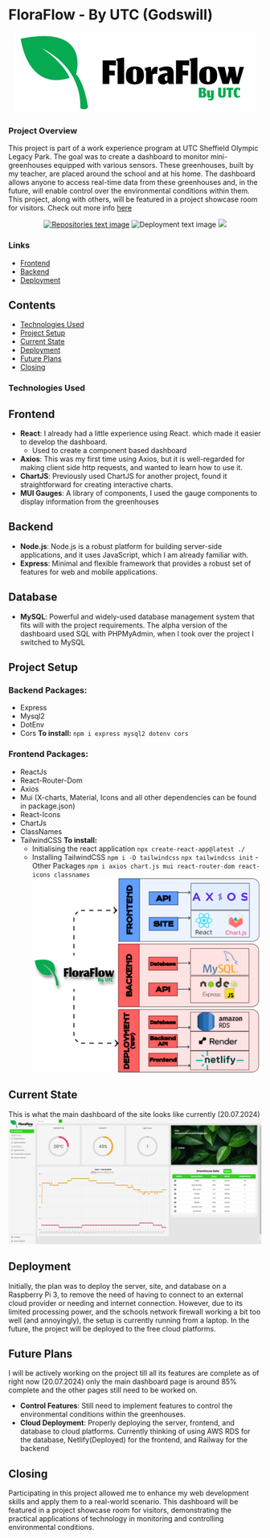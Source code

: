 # FloraFlow - By UTC (Godswill)
<p align="center">
	<img src="https://github.com/sae1um/floraflow-dashboard-main/blob/test-branch/Group%201.png" alt="FloraFlow Logo">
</p>

### Project Overview
This project is part of a work experience program at UTC Sheffield Olympic Legacy Park. The goal was to create a dashboard to monitor mini-greenhouses equipped with various sensors. These greenhouses, built by my teacher, are placed around the school and at his home. The dashboard allows anyone to access real-time data from these greenhouses and, in the future, will enable control over the environmental conditions within them. This project, along with others, will be featured in a project showcase room for visitors. Check out more info [here](http://bit.ly/UTCOLPCompShowcase)
<p align="center">
	<a href="https://github.com/sae1um/floraflow-dashboard-main" target="_blank"><img src="https://see.fontimg.com/api/renderfont4/m2PBm/eyJyIjoiZnMiLCJoIjozNiwidyI6MTAwMCwiZnMiOjM2LCJmZ2MiOiIjMDAwMDAwIiwiYmdjIjoiI0ZGRkZGRiIsInQiOjF9/UmVwb3NpdG9yeQ/cf-gerrion-bold.png" alt="Repositories text image"></a>
	<a><img src="https://see.fontimg.com/api/renderfont4/woBmx/eyJyIjoiZnMiLCJoIjo2LCJ3IjoxMDAwLCJmcyI6NiwiZmdjIjoiI0ZGRkZGRiIsImJnYyI6IiNGRkZGRkYiLCJ0IjoxfQ/c3BhY2U/cf-gerrion-semibold.png" alt="Deployment text image"></a>
	<a href="https://floraflow.netlify.app/" target="_blank"><img src="https://see.fontimg.com/api/renderfont4/m2PBm/eyJyIjoiZnMiLCJoIjozNiwidyI6MTAwMCwiZnMiOjM2LCJmZ2MiOiIjMDAwMDAwIiwiYmdjIjoiI0ZGRkZGRiIsInQiOjF9/RGVwbG95bWVudA/cf-gerrion-bold.png"></a>
</p>

### Links
- [Frontend](https://github.com/sae1um/floraflow-dashboard-main/tree/deployment-frontend)
- [Backend](https://github.com/sae1um/floraflow-dashboard-main/tree/deployment-backend)
- [Deployment](https://floraflow.netlify.app/)
## Contents
-   [Technologies Used](#technologies-used)
-   [Project Setup](#project-setup)
- [Current State](#current-state)
-   [Deployment](#deployment)
-   [Future Plans](#future-plans)
-   [Closing](#closing)
### Technologies Used
## Frontend
- **React**: I already had a little experience using React. which made it easier to develop the dashboard.
	- Used to create a component based dashboard
- **Axios**: This was my first time using Axios, but it is well-regarded for making client side http requests, and wanted to learn how to use it.
- **ChartJS**: Previously used ChartJS for another project, found it straightforward for creating interactive charts.
- **MUI Gauges**: A library of components, I used the gauge components to display information from the greenhouses

## Backend
- **Node.js**: Node.js is a robust platform for building server-side applications, and it uses JavaScript, which I am already familiar with.
- **Express**: Minimal and flexible framework that provides a robust set of features for web and mobile applications.

## Database
- **MySQL**: Powerful and widely-used database management system that fits will with the project requirements. The alpha version of the dashboard used SQL with PHPMyAdmin, when I took over the project I switched to MySQL

## Project Setup
### Backend Packages: 
- Express
- Mysql2
- DotEnv
- Cors
**To install:**
`npm i express mysql2 dotenv cors`
 ### Frontend Packages: 
- ReactJs
- React-Router-Dom
- Axios
- Mui (X-charts, Material, Icons and all other dependencies can be found in package.json)
- React-Icons
- ChartJs
- ClassNames 
- TailwindCSS
**To install:**
	- Initialising the react application
      `npx create-react-app@latest ./`
     - Installing TailwindCSS
      `npm i -D tailwindcss`
      `npx tailwindcss init`
      - Other Packages
	  `npm i axios chart.js mui react-router-dom react-icons classnames`
	  ![Technologies Used Diagram](https://github.com/sae1um/floraflow-dashboard-main/blob/home/Technologies.png)
## Current State
This is what the main dashboard of the site looks like currently (20.07.2024)
![Dashboard](https://github.com/sae1um/floraflow-dashboard-main/blob/test-branch/image.png)
## Deployment
Initially, the plan was to deploy the server, site, and database on a Raspberry Pi 3, to remove the need of having to connect to an external cloud provider or needing and internet connection. However, due to its limited processing power, and the schools network firewall working a bit too well (and annoyingly), the setup is currently running from a laptop. In the future, the project will be deployed to the free cloud platforms.
## Future Plans
I will be actively working on the project till all its features are complete as of right now (20.07.2024) only the main dashboard page is around 85% complete and the other pages still need to be worked on.
- **Control Features**: Still need to implement features to control the environmental conditions within the greenhouses.
- **Cloud Deployment**: Properly deploying the server, frontend, and database to cloud platforms. Currently thinking of using AWS RDS for the database, Netlify(Deployed) for the frontend, and Railway for the backend
## Closing
Participating in this project allowed me to enhance my web development skills and apply them to a real-world scenario. This dashboard will be featured in a project showcase room for visitors, demonstrating the practical applications of technology in monitoring and controlling environmental conditions.
